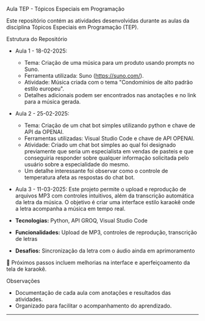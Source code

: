 Aula TEP - Tópicos Especiais em Programação

Este repositório contém as atividades desenvolvidas durante as aulas da disciplina Tópicos Especiais em Programação (TEP).

Estrutura do Repositório

- Aula 1 - 18-02-2025:
  - Tema: Criação de uma música para um produto usando prompts no Suno.
  - Ferramenta utilizada: Suno (https://suno.com/).
  - Atividade: Música criada com o tema "Condomínios de alto padrão estilo europeu".
  - Detalhes adicionais podem ser encontrados nas anotações e no link para a música gerada.

- Aula 2 - 25-02-2025:
  - Tema: Criação de um chat bot simples utilizando python e chave de API da OPENAI.
  - Ferramentas utilizadas: Visual Studio Code e chave de API OPENAI.
  - Atividade: Criado um chat bot simples ao qual foi designado previamente que seria um especialista em vendas de pasteis e que conseguiria responder sobre qualquer informação solicitada pelo usuário sobre a especialidade do mesmo.
  - Um detalhe interessante foi observar como o controle de temperatura afeta as respostas do chat bot.

- Aula 3 - 11-03-2025:
Este projeto permite o upload e reprodução de arquivos MP3 com controles intuitivos, além da transcrição automática da letra da música. O objetivo é criar uma interface estilo karaokê onde a letra acompanha a música em tempo real.

- **Tecnologias:** Python, API GROQ, Visual Studio Code  
- **Funcionalidades:** Upload de MP3, controles de reprodução, transcrição de letras  
- **Desafios:** Sincronização da letra com o áudio ainda em aprimoramento  

📌 Próximos passos incluem melhorias na interface e aperfeiçoamento da tela de karaokê.  


Observações
- Documentação de cada aula com anotações e resultados das atividades.
- Organizado para facilitar o acompanhamento do aprendizado.

---

